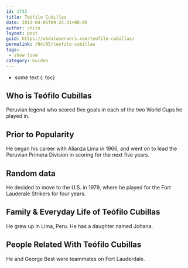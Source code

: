 ```yaml
---
id: 1742
title: Teófilo Cubillas
date: 2012-04-05T09:24:31+00:00
author: chito
layout: post
guid: https://ukdataservers.com/teofilo-cubillas/
permalink: /04/05/teofilo-cubillas
tags:
 - show love
category: Guides
---
```


* some text
{: toc}
          
          
## Who is  Teófilo Cubillas
                  
                  
                  
Peruvian legend who scored five goals in each of the two World Cups he played in.
                  
                
                
                
## Prior to Popularity 
                  
                  
                  
He began his career with Alianza Lima in 1966, and went on to lead the Peruvian Primera Division in scoring for the next five years.
                  
                
                
                
## Random data 
                  
                  
                  
He decided to move to the U.S. in 1979, where he played for the Fort Lauderale Strikers for four years.
                  
                
                
                
## Family & Everyday Life of Teófilo Cubillas
                  
                  
                  
He grew up in Lima, Peru. He has a daughter named Johana. 
                  
                
                
                
## People Related With  Teófilo Cubillas
                  
                  
                  
He and George Best were teammates on Fort Lauderdale.
                  
                
              
            
          
          
          
    
    
  
